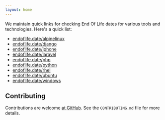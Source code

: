 ```yaml
---
layout: home
---
```


We maintain quick links for checking End Of Life dates for various tools and technologies. Here's a quick list:

- [endoflife.date/alpinelinux](/alpinelinux)
- [endoflife.date/django](/django)
- [endoflife.date/iphone](/iphone)
- [endoflife.date/laravel](/laravel)
- [endoflife.date/php](/php)
- [endoflife.date/python](/python)
- [endoflife.date/rhel](/rhel)
- [endoflife.date/ubuntu](/ubuntu)
- [endoflife.date/windows](/windows)

## Contributing

Contributions are welcome [at GitHub](https://github.com/captn3m0/endoflife.date). See the `CONTRIBUTING.md` file for more details.
